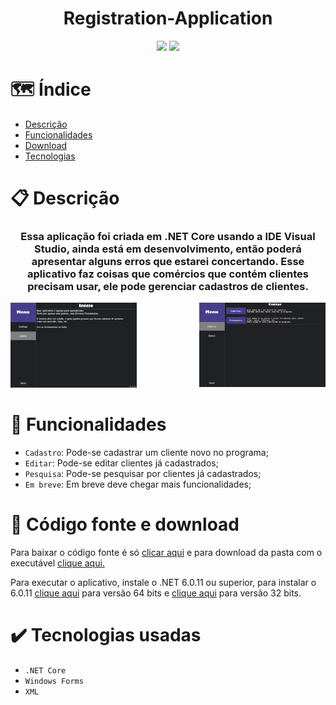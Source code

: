 <h1 align="center"> Registration-Application </h1>
<p align="center">
<img src="http://img.shields.io/static/v1?label=license&message=AGPL-3.0&color=green&style=flat"/>
<img src="http://img.shields.io/static/v1?label=status&message=beta&color=orange&style=plastic"/>
</p>

# :world_map: Índice
* [Descrição](#clipboard-descrição)
* [Funcionalidades](#hammer-funcionalidades)
* [Download](#file_folder-código-fonte-e-download)
* [Tecnologias](#heavy_check_mark-tecnologias-usadas)

# :clipboard: Descrição
<div>
<h3 align="center">Essa aplicação foi criada em .NET Core usando a IDE Visual Studio, ainda está em desenvolvimento, então poderá apresentar alguns erros que estarei concertando. Esse aplicativo faz coisas que comércios que contém clientes precisam usar, ele pode gerenciar cadastros de clientes.</h5>
<img width="40%" height="35%" src="https://github.com/Darkx32/Registration-Application/blob/master/src/Images/Menu_Inicio.png"/>
<img align="right" width="40%" height="35%" src="https://github.com/Darkx32/Registration-Application/blob/master/src/Images/Menu_Contas.png"/>
</div>

# :hammer: Funcionalidades
 - `Cadastro`: Pode-se cadastrar um cliente novo no programa;
 - `Editar`: Pode-se editar clientes já cadastrados;
 - `Pesquisa`: Pode-se pesquisar por clientes já cadastrados;
 - `Em breve`: Em breve deve chegar mais funcionalidades;
 
 # :file_folder: Código fonte e download
 <div>
 <p>Para baixar o código fonte é só <a href="https://github.com/Darkx32/Registration-Application/archive/refs/heads/master.zip">clicar aqui</a> e para download da pasta com o executável <a href="https://github.com/Darkx32/Registration-Application/releases/download/0.0.1/Registration-Application.zip">clique aqui.</a></p>
 
 <p>Para executar o aplicativo, instale o .NET 6.0.11 ou superior, para instalar o 6.0.11 <a href="https://dotnet.microsoft.com/en-us/download/dotnet/thank-you/runtime-desktop-6.0.11-windows-x64-installer">clique aqui</a> para versão 64 bits e <a href="https://dotnet.microsoft.com/en-us/download/dotnet/thank-you/runtime-desktop-6.0.11-windows-x86-installer">clique aqui</a> para versão 32 bits.</p>
 </div>
 
 # :heavy_check_mark: Tecnologias usadas
 * `.NET Core`
 * `Windows Forms`
 * `XML`
